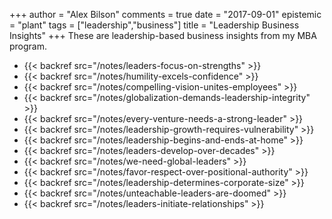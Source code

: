 +++
author = "Alex Bilson"
comments = true
date = "2017-09-01"
epistemic = "plant"
tags = ["leadership","business"]
title = "Leadership Business Insights"
+++
These are leadership-based business insights from my MBA program.

- {{< backref src="/notes/leaders-focus-on-strengths" >}}
- {{< backref src="/notes/humility-excels-confidence" >}}
- {{< backref src="/notes/compelling-vision-unites-employees" >}}
- {{< backref src="/notes/globalization-demands-leadership-integrity" >}}
- {{< backref src="/notes/every-venture-needs-a-strong-leader" >}}
- {{< backref src="/notes/leadership-growth-requires-vulnerability" >}}
- {{< backref src="/notes/leadership-begins-and-ends-at-home" >}}
- {{< backref src="/notes/leaders-develop-over-decades" >}}
- {{< backref src="/notes/we-need-global-leaders" >}}
- {{< backref src="/notes/favor-respect-over-positional-authority" >}}
- {{< backref src="/notes/leadership-determines-corporate-size" >}}
- {{< backref src="/notes/unteachable-leaders-are-doomed" >}}
- {{< backref src="/notes/leaders-initiate-relationships" >}}
